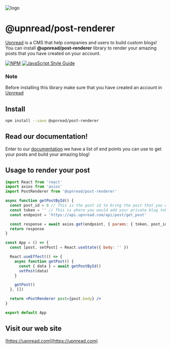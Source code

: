 ![logo](https://user-images.githubusercontent.com/19271573/110067280-c8360480-7d49-11eb-8bd9-5f21af1e8db3.png)

# @upnread/post-renderer
[Upnread](https://upnread.com) is a CMS that help companies and users to build custom blogs! You can install **@upnread/post-renderer** library to render your amazing posts that you have created on your account.

[![NPM](https://img.shields.io/npm/v/@upnread/post-renderer.svg)](https://www.npmjs.com/package/@upnread/post-renderer) [![JavaScript Style Guide](https://img.shields.io/badge/code_style-standard-brightgreen.svg)](https://standardjs.com)

### Note
Before installing this library make sure that you have created an account in [Upnread](https://upnread.com)

## Install

```bash
npm install --save @upnread/post-renderer
```

## Read our documentation!
Enter to our [documentation](https://upnread.com/docs) we have a list of end points you can use to get your posts and build your amazing blog!

## Usage to render your post

```jsx
import React from 'react'
import axios from 'axios'
import PostRenderer from '@upnread/post-renderer'

async function getPostById() {
  const post_id = 0 // This is the post id to bring the post that you want.
  const token = '' // This is where you would add your private blog token that is provide it into your account.
  const endpoint = 'https://api.upnread.com/api/post/get_post'

  const response = await axios.get(endpoint, { params: { token, post_id } })
  return response
}

const App = () => {
  const [post, setPost] = React.useState({ body: '' })

  React.useEffect(() => {
    async function getPost() {
      const { data } = await getPostById()
      setPost(data)
    }

    getPost()
  }, [])

  return <PostRenderer post={post.body} />
}

export default App

```

## Visit our web site
[https://upnread.com](https://upnread.com)
